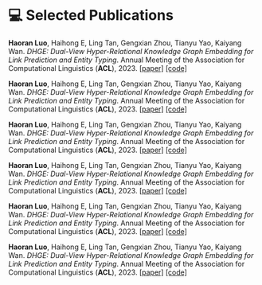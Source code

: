 <!-- 
# 📝 Publications 
<div class='paper-box'><div class='paper-box-image'><div><div class="badge">ICML 2025</div><img src='images/KBQA-o1.png' alt="sym" width="100%"></div></div>
<div class='paper-box-text' markdown="1">

[KBQA-o1: Agentic Knowledge Base Question Answering with Monte Carlo Tree Search](https://arxiv.org/abs/2501.18922) \\
**Haoran Luo**, Haihong E, Yikai Guo, Qika Lin, Xiaobao Wu, Xinyu Mu, Wenhao Liu, Meina Song, Yifan Zhu, Luu Anh Tuan\\
\[[paper](https://arxiv.org/pdf/2501.18922)\]\[[code](https://github.com/LHRLAB/KBQA-o1)\]
</div>
</div>

<div class='paper-box'><div class='paper-box-image'><div><div class="badge">NeurIPS 2024</div><img src='images/Text2NKG.png' alt="sym" width="100%"></div></div>
<div class='paper-box-text' markdown="1">

[Text2NKG: Fine-Grained N-ary Relation Extraction for N-ary relational Knowledge Graph Construction](https://proceedings.neurips.cc/paper_files/paper/2024/hash/305b2288122d46bf0641bdd86c9a7921-Abstract-Conference.html) \\
**Haoran Luo**, Haihong E, Yuhao Yang, Tianyu Yao, Yikai Guo, Zichen Tang, Wentai Zhang, Shiyao Peng, Kaiyang Wan, Meina Song, Wei Lin, Yifan Zhu, Luu Anh Tuan\\
\[[paper](https://proceedings.neurips.cc/paper_files/paper/2024/file/305b2288122d46bf0641bdd86c9a7921-Paper-Conference.pdf)\]\[[code](https://github.com/LHRLAB/Text2NKG)\]
</div>
</div>

<div class='paper-box'><div class='paper-box-image'><div><div class="badge">ACL 2024</div><img src='images/ChatKBQA.png' alt="sym" width="100%"></div></div>
<div class='paper-box-text' markdown="1">

[ChatKBQA: A Generate-then-Retrieve Framework for Knowledge Base Question Answering with Fine-tuned Large Language Models](https://aclanthology.org/2024.findings-acl.122/) \\
**Haoran Luo**, Haihong E, Zichen Tang, Shiyao Peng, Yikai Guo, Wentai Zhang, Chenghao Ma, Guanting Dong, Meina Song, Wei Lin, Yifan Zhu, Luu Anh Tuan\\
\[[paper](https://aclanthology.org/2024.findings-acl.122.pdf)\]\[[code](https://github.com/LHRLAB/ChatKBQA)\]
</div>
</div>

<div class='paper-box'><div class='paper-box-image'><div><div class="badge">ACL 2023</div><img src='images/HAHE.png' alt="sym" width="100%"></div></div>
<div class='paper-box-text' markdown="1">

[HAHE: Hierarchical Attention for Hyper-Relational Knowledge Graphs in Global and Local Level](https://aclanthology.org/2023.acl-long.450/) \\
**Haoran Luo**, Haihong E, Yuhao Yang, Yikai Guo, Mingzhi Sun, Tianyu Yao, Zichen Tang, Kaiyang Wan, Meina Song, Wei Lin\\
\[[paper](https://aclanthology.org/2023.acl-long.450.pdf)\]\[[code](https://github.com/LHRLAB/HAHE)\]
</div>
</div>

<div class='paper-box'><div class='paper-box-image'><div><div class="badge">AAAI 2023</div><img src='images/NQE.png' alt="sym" width="100%"></div></div>
<div class='paper-box-text' markdown="1">

[NQE: N-ary Query Embedding for Complex Query Answering over Hyper-Relational Knowledge Graphs](https://ojs.aaai.org/index.php/AAAI/article/view/25576) \\
**Haoran Luo**, Haihong E, Yuhao Yang, Gengxian Zhou, Yikai Guo, Tianyu Yao, Zichen Tang, Xueyuan Lin, Kaiyang Wan\\
\[[paper](https://ojs.aaai.org/index.php/AAAI/article/view/25576/25348)\]\[[code](https://github.com/LHRLAB/NQE)\]
</div>
</div>

<div class='paper-box'><div class='paper-box-image'><div><div class="badge">AAAI 2023</div><img src='images/DHGE.png' alt="sym" width="100%"></div></div>
<div class='paper-box-text' markdown="1">

[DHGE: Dual-View Hyper-Relational Knowledge Graph Embedding for Link Prediction and Entity Typing](https://ojs.aaai.org/index.php/AAAI/article/view/25795) \\
**Haoran Luo**, Haihong E, Ling Tan, Gengxian Zhou, Tianyu Yao, Kaiyang Wan\\
\[[paper](https://ojs.aaai.org/index.php/AAAI/article/view/25795/25567)\]\[[code](https://github.com/LHRLAB/DHGE)\]
</div>
</div> -->

# 💻 Selected Publications

<script>
document.addEventListener("DOMContentLoaded", function() {
  const items = document.querySelectorAll(".index");
  items.forEach((el, index) => {
    el.insertAdjacentHTML("afterbegin", `${index + 1}.`);
  });
});
</script>


<p class="index"> <strong>Haoran Luo</strong>, Haihong E, Ling Tan, Gengxian Zhou, Tianyu Yao, Kaiyang Wan. <em>DHGE: Dual-View Hyper-Relational Knowledge Graph Embedding for Link Prediction and Entity Typing</em>. Annual Meeting of the Association for Computational Linguistics (<strong>ACL</strong>), 2023. <a href="https://ojs.aaai.org/index.php/AAAI/article/view/25795">[paper]</a> <a href="https://github.com/LHRLAB/DHGE">[code]</a> </p>
<p class="index"> <strong>Haoran Luo</strong>, Haihong E, Ling Tan, Gengxian Zhou, Tianyu Yao, Kaiyang Wan. <em>DHGE: Dual-View Hyper-Relational Knowledge Graph Embedding for Link Prediction and Entity Typing</em>. Annual Meeting of the Association for Computational Linguistics (<strong>ACL</strong>), 2023. <a href="https://ojs.aaai.org/index.php/AAAI/article/view/25795">[paper]</a> <a href="https://github.com/LHRLAB/DHGE">[code]</a> </p>
<p class="index"> <strong>Haoran Luo</strong>, Haihong E, Ling Tan, Gengxian Zhou, Tianyu Yao, Kaiyang Wan. <em>DHGE: Dual-View Hyper-Relational Knowledge Graph Embedding for Link Prediction and Entity Typing</em>. Annual Meeting of the Association for Computational Linguistics (<strong>ACL</strong>), 2023. <a href="https://ojs.aaai.org/index.php/AAAI/article/view/25795">[paper]</a> <a href="https://github.com/LHRLAB/DHGE">[code]</a> </p>
<p class="index"> <strong>Haoran Luo</strong>, Haihong E, Ling Tan, Gengxian Zhou, Tianyu Yao, Kaiyang Wan. <em>DHGE: Dual-View Hyper-Relational Knowledge Graph Embedding for Link Prediction and Entity Typing</em>. Annual Meeting of the Association for Computational Linguistics (<strong>ACL</strong>), 2023. <a href="https://ojs.aaai.org/index.php/AAAI/article/view/25795">[paper]</a> <a href="https://github.com/LHRLAB/DHGE">[code]</a> </p>
<p class="index"> <strong>Haoran Luo</strong>, Haihong E, Ling Tan, Gengxian Zhou, Tianyu Yao, Kaiyang Wan. <em>DHGE: Dual-View Hyper-Relational Knowledge Graph Embedding for Link Prediction and Entity Typing</em>. Annual Meeting of the Association for Computational Linguistics (<strong>ACL</strong>), 2023. <a href="https://ojs.aaai.org/index.php/AAAI/article/view/25795">[paper]</a> <a href="https://github.com/LHRLAB/DHGE">[code]</a> </p>
<p class="index"> <strong>Haoran Luo</strong>, Haihong E, Ling Tan, Gengxian Zhou, Tianyu Yao, Kaiyang Wan. <em>DHGE: Dual-View Hyper-Relational Knowledge Graph Embedding for Link Prediction and Entity Typing</em>. Annual Meeting of the Association for Computational Linguistics (<strong>ACL</strong>), 2023. <a href="https://ojs.aaai.org/index.php/AAAI/article/view/25795">[paper]</a> <a href="https://github.com/LHRLAB/DHGE">[code]</a> </p>


